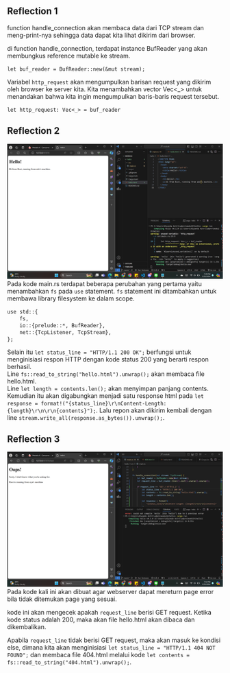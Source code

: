 ## Reflection 1
function handle_connection akan membaca data dari TCP stream dan meng-print-nya sehingga data dapat kita lihat dikirim dari browser. <br>

di function handle_connection, terdapat instance BufReader yang akan membungkus reference mutable ke stream. <br>

```
let buf_reader = BufReader::new(&mut stream); 
```

Variabel `http_request` akan mengumpulkan barisan request yang dikirim oleh browser ke server kita. Kita menambahkan vector Vec<_> untuk menandakan bahwa kita ingin mengumpulkan baris-baris request tersebut. <br>
```
let http_request: Vec<_> = buf_reader
```

## Reflection 2
![commit2](<Screenshot (683).png>)
Pada kode main.rs terdapat beberapa perubahan yang pertama yaitu menambahkan `fs` pada `use` statement. `fs` statement ini ditambahkan untuk membawa library filesystem ke dalam scope.
```
use std::{
    fs,
    io::{prelude::*, BufReader},
    net::{TcpListener, TcpStream},
};
```
Selain itu `let status_line = "HTTP/1.1 200 OK";` berfungsi  untuk menginisiasi respon HTTP dengan kode status 200 yang berarti respon berhasil. <br>
Line `fs::read_to_string("hello.html").unwrap();` akan membaca file hello.html. <br>
Line `let length = contents.len();` akan menyimpan panjang contents. Kemudian itu akan digabungkan menjadi satu response html pada `let response = format!("{status_line}\r\nContent-Length:{length}\r\n\r\n{contents}");`. Lalu repon akan dikirim kembali dengan line `stream.write_all(response.as_bytes()).unwrap();`. <br>

## Reflection 3
![alt text](<Screenshot (684).png>)
Pada kode kali ini akan dibuat agar webserver dapat mereturn page error bila tidak ditemukan page yang sesuai. <br>

kode ini akan mengecek apakah `request_line` berisi GET request. Ketika kode status adalah 200, maka akan file hello.html akan dibaca dan dikembalikan. <br>

Apabila `request_line` tidak berisi GET request, maka akan masuk ke kondisi else, dimana kita akan menginisiasi `let status_line = "HTTP/1.1 404 NOT FOUND";` dan membaca file 404.html melalui kode `let contents = fs::read_to_string("404.html").unwrap();`.<br>


